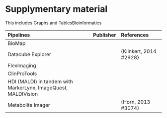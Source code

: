 # Supplymentary material
This includes Graphs and TablesBioinformatics 

Pipelines|Publisher|References
:--- | --- | :---
BioMap | 
Datacube Explorer | | {Klinkert, 2014 #2928}
FlexImaging | | 
ClinProTools | |
HDI (MALDI) in tandem with MarkerLynx, ImageQuest, MALDIVision | | 
Metabolite Imager | | {Horn, 2013 #3074}
